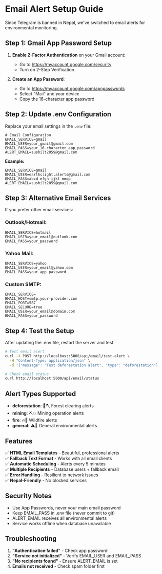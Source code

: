 # Email Alert Setup Guide

Since Telegram is banned in Nepal, we've switched to email alerts for environmental monitoring.

## Step 1: Gmail App Password Setup

1. **Enable 2-Factor Authentication** on your Gmail account:
   - Go to https://myaccount.google.com/security
   - Turn on 2-Step Verification

2. **Create an App Password**:
   - Go to https://myaccount.google.com/apppasswords
   - Select "Mail" and your device
   - Copy the 16-character app password

## Step 2: Update .env Configuration

Replace your email settings in the `.env` file:

```
# Email Configuration
EMAIL_SERVICE=gmail
EMAIL_USER=your_gmail@gmail.com
EMAIL_PASS=your_16_character_app_password
ALERT_EMAIL=sushilt2059@gmail.com
```

**Example:**
```
EMAIL_SERVICE=gmail
EMAIL_USER=earthslight.alerts@gmail.com
EMAIL_PASS=abcd efgh ijkl mnop
ALERT_EMAIL=sushilt2059@gmail.com
```

## Step 3: Alternative Email Services

If you prefer other email services:

### Outlook/Hotmail:
```
EMAIL_SERVICE=hotmail
EMAIL_USER=your_email@outlook.com
EMAIL_PASS=your_password
```

### Yahoo Mail:
```
EMAIL_SERVICE=yahoo
EMAIL_USER=your_email@yahoo.com
EMAIL_PASS=your_app_password
```

### Custom SMTP:
```
EMAIL_SERVICE=
EMAIL_HOST=smtp.your-provider.com
EMAIL_PORT=587
EMAIL_SECURE=true
EMAIL_USER=your_email@domain.com
EMAIL_PASS=your_password
```

## Step 4: Test the Setup

After updating the .env file, restart the server and test:

```bash
# Test email alert
curl -X POST http://localhost:5000/api/email/test-alert \
  -H "Content-Type: application/json" \
  -d '{"message": "Test deforestation alert", "type": "deforestation"}'

# Check email status
curl http://localhost:5000/api/email/status
```

## Alert Types Supported

- **deforestation**: 🌳🪓 Forest clearing alerts
- **mining**: ⛏️💥 Mining operation alerts  
- **fire**: 🔥🚨 Wildfire alerts
- **general**: ⚠️📢 General environmental alerts

## Features

✅ **HTML Email Templates** - Beautiful, professional alerts  
✅ **Fallback Text Format** - Works with all email clients  
✅ **Automatic Scheduling** - Alerts every 5 minutes  
✅ **Multiple Recipients** - Database users + fallback email  
✅ **Error Handling** - Resilient to network issues  
✅ **Nepal-Friendly** - No blocked services  

## Security Notes

- Use App Passwords, never your main email password
- Keep EMAIL_PASS in .env file (never commit to git)
- ALERT_EMAIL receives all environmental alerts
- Service works offline when database unavailable

## Troubleshooting

1. **"Authentication failed"** - Check app password
2. **"Service not initialized"** - Verify EMAIL_USER and EMAIL_PASS
3. **"No recipients found"** - Ensure ALERT_EMAIL is set
4. **Emails not received** - Check spam folder first
